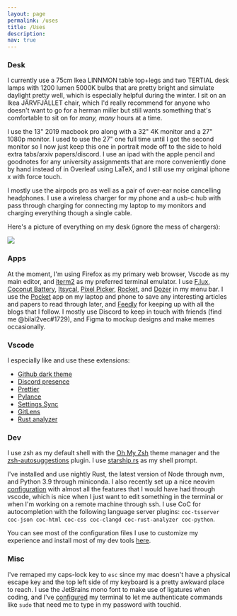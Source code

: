 ```yaml
---
layout: page
permalink: /uses
title: /Uses
description:
nav: true
---
```


### Desk

I currently use a 75cm Ikea LINNMON table top+legs and two TERTIAL desk lamps with 1200 lumen 5000K bulbs that are pretty bright and simulate daylight pretty well, which is especially helpful during the winter. I sit on an Ikea JÄRVFJÄLLET chair, which I'd really recommend for anyone who doesn't want to go for a herman miller but still wants something that's comfortable to sit on for _many, many_ hours at a time.

I use the 13" 2019 macbook pro along with a 32" 4K monitor and a 27" 1080p monitor. I used to use the 27" one full time until I got the second monitor so I now just keep this one in portrait mode off to the side to hold extra tabs/arxiv papers/discord. I use an ipad with the apple pencil and goodnotes for any university assignments that are more conveniently done by hand instead of in Overleaf using LaTeX, and I still use my original iphone x with force touch.

I mostly use the airpods pro as well as a pair of over-ear noise cancelling headphones. I use a wireless charger for my phone and a usb-c hub with pass through charging for connecting my laptop to my monitors and charging everything though a single cable.

Here's a picture of everything on my desk (ignore the mess of chargers):

<img class="img-fluid rounded z-depth-1" src="{{ site.baseurl }}/assets/img/desk.jpg">

### Apps

At the moment, I'm using Firefox as my primary web browser, Vscode as my main editor, and [iterm2](https://iterm2.com/) as my preferred terminal emulator. I use [F.lux](https://justgetflux.com/), [Coconut Battery](https://www.coconut-flavour.com/coconutbattery/), [Itsycal](https://www.mowglii.com/itsycal/), [Pixel Picker](https://github.com/acheronfail/pixel-picker), [Rocket](https://matthewpalmer.net/rocket/), and [Dozer](https://github.com/Mortennn/Dozer) in my menu bar. I use the [Pocket](https://getpocket.com/) app on my laptop and phone to save any interesting articles and papers to read through later, and [Feedly](https://feedly.com/) for keeping up with all the blogs that I follow. I mostly use Discord to keep in touch with friends (find me @bilal2vec#1729), and Figma to mockup designs and make memes occasionally.

### Vscode

I especially like and use these extensions:

-   [Github dark theme](https://marketplace.visualstudio.com/items?itemName=GitHub.github-vscode-theme)
-   [Discord presence](https://marketplace.visualstudio.com/items?itemName=icrawl.discord-vscode)
-   [Prettier](https://marketplace.visualstudio.com/items?itemName=esbenp.prettier-vscode)
-   [Pylance](https://marketplace.visualstudio.com/items?itemName=ms-python.vscode-pylance)
-   [Settings Sync](https://marketplace.visualstudio.com/items?itemName=Shan.code-settings-sync)
-   [GitLens](https://marketplace.visualstudio.com/items?itemName=eamodio.gitlens)
-   [Rust analyzer](https://github.com/rust-analyzer/rust-analyzer)

### Dev

I use zsh as my default shell with the [Oh My Zsh](https://github.com/ohmyzsh/ohmyzsh) theme manager and the [zsh-autosuggestions](https://github.com/zsh-users/zsh-autosuggestions) plugin. I use [starship.rs](https://starship.rs) as my shell prompt.

I've installed and use nightly Rust, the latest version of Node through nvm, and Python 3.9 through miniconda. I also recently set up a nice neovim [configuration](https://github.com/bilal2vec/dotfiles) with almost all the features that I would have had through vscode, which is nice when I just want to edit something in the terminal or when I'm working on a remote machine through ssh. I use CoC for autocompletion with the following language server plugins: `coc-tsserver coc-json coc-html coc-css coc-clangd coc-rust-analyzer coc-python`.

You can see most of the configuration files I use to customize my experience and install most of my dev tools [here](https://github.com/bilal2vec/dotfiles).

### Misc

I've remaped my caps-lock key to `esc` since my mac doesn't have a physical escape key and the top left side of my keyboard is a pretty awkward place to reach. I use the JetBrains mono font to make use of ligatures when coding, and I've [configured](https://apple.stackexchange.com/questions/259093/can-touch-id-for-the-mac-touch-bar-authenticate-sudo-users-and-admin-privileges/306324#306324) my terminal to let me authenticate commands like `sudo` that need me to type in my password with touchid.
